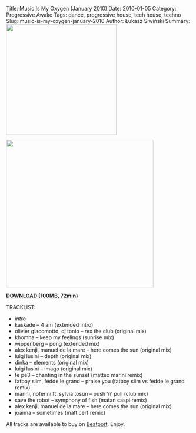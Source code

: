 Title: Music Is My Oxygen (January 2010)
Date: 2010-01-05
Category: Progressive Awake
Tags:  dance, progressive house, tech house, techno
Slug: music-is-my-oxygen-january-2010
Author: Łukasz Siwiński
Summary: <img width="300" src="https://drive.google.com/uc?export=download&id=0B1aIvu0NI6o4bTlrSklwREZxQXM" />

<!-- ### IMAGE ### -->
<a href ="https://drive.google.com/uc?export=download&id=0B_4_ynm06YZIOF9nRThwLWstaWc" 
    title="DOWNLOAD" target="_blank">
    <img width="400" src="https://drive.google.com/uc?export=download&id=0B1aIvu0NI6o4bTlrSklwREZxQXM" />
</a>

<a href ="https://drive.google.com/file/d/0B_4_ynm06YZIOF9nRThwLWstaWc/edit?usp=sharing" 
    title="Progressive Awake - Music Is My Oxygen (January 2010)" target="_blank">
**DOWNLOAD (100MB, 72min)**
</a>

TRACKLIST:  

* _intro_
* kaskade – 4 am (extended intro)
* olivier giacomotto, dj tonio – rex the club (original mix)
* khomha – keep my feelings (sunrise mix)
* wippenberg – pong (extended mix)
* alex kenji, manuel de la mare – here comes the sun (original mix)
* luigi lusini – depth (original mix)
* dinka – elements (original mix)
* luigi lusini – imago (original mix)
* te pe3 – chanting in the sunset (matteo marini remix)
* fatboy slim, fedde le grand – praise you (fatboy slim vs fedde le grand remix)
* marini, noferini ft. sylvia tosun – push ‘n’ pull (club mix)
* save the robot – symphony of fish (matan caspi remix)
* alex kenji, manuel de la mare – here comes the sun (original mix)
* joanna – sometimes (matt cerf remix)

All tracks are available to buy on <a href="http://beatport.com" target="_blank">Beatport</a>.
Enjoy.